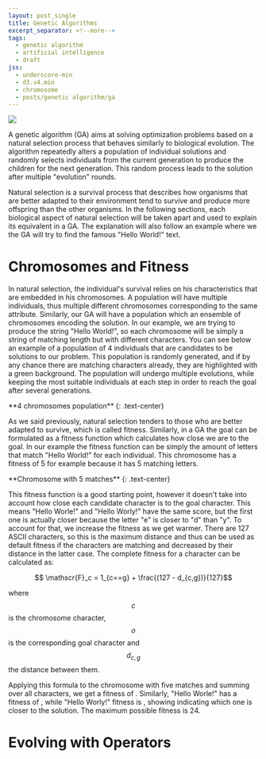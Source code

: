 ```yaml
---
layout: post_single
title: Genetic Algorithms
excerpt_separator: <!--more-->
tags:
  - genetic algorithm
  - artificial intelligence
  - draft
jss:
  - underscore-min
  - d3.v4.min
  - chromosome
  - posts/genetic algorithm/ga
---
```

<div class="post-media margBSmall" markdown="1">
  <img class="img-responsive center-block" src="{{base}}/img/blog/genetic algorithm/main-image.jpg"/>
</div>

A genetic algorithm (GA) aims at solving optimization problems based on a natural selection process that behaves similarly to biological evolution. The algorithm repeatedly alters a population of individual solutions and randomly selects individuals from the current generation to produce the children for the next generation. This random process leads to the solution after multiple "evolution" rounds.

Natural selection is a survival process that describes how organisms that are better adapted to their environment tend to survive and produce more offspring than the other organisms. In the following sections, each biological aspect of natural selection will be taken apart and used to explain its equivalent in a GA. The explanation will also follow an example where we the GA will try to find the famous "Hello World!" text.

<!--more-->

# **Chromosomes and Fitness**

In natural selection, the individual's survival relies on his characteristics that are embedded in his chromosomes. A population will have multiple individuals, thus multiple different chromosomes corresponding to the same attribute. Similarly, our GA will have a population which an ensemble of chromosomes encoding the solution. In our example, we are trying to produce the string "Hello World!", so each chromosome will be simply a string of matching length but with different characters. You can see below an example of a population of 4 individuals that are candidates to be solutions to our problem. This population is randomly generated, and if by any chance there are matching characters already, they are highlighted with a green background. The population will undergo multiple evolutions, while keeping the most suitable individuals at each step in order to reach the goal after several generations.

<div id="population-example"></div>
**4 chromosomes population**
{: .text-center}

As we said previously, natural selection tenders to those who are better adapted to survive, which is called fitness. Similarly, in a GA the goal can be formulated as a fitness function which calculates how close we are to the goal. In our example the fitness function can be simply the amount of letters that match "Hello World!" for each individual. This chromosome has a fitness of 5 for example because it has 5 matching letters.

<div id="matching-five-example"></div>
**Chromosome with 5 matches**
{: .text-center}

This fitness function is a good starting point, however it doesn't take into account how close each candidate character is to the goal character. This means "Hello Worle!" and "Hello Worly!" have the same score, but the first one is actually closer because the letter "e" is closer to "d" than "y". To account for that, we increase the fitness as we get warmer. There are 127 ASCII characters, so this is the maximum distance and thus can be used as default fitness if the characters are matching and decreased by their distance in the latter case. The complete fitness for a character can be calculated as:

$$ \mathscr{F}_c = 1_{c==g} + \frac{(127 - d_{c,g})}{127}$$

where $$ c $$ is the chromosome character, $$ o $$ is the corresponding goal character and $$ d_{c, g} $$ the distance between them.

Applying this formula to the chromosome with five matches and summing over all characters, we get a fitness of <span id="matching-five-fitness"></span>. Similarly, "Hello Worle!" has a fitness of <span id="worle-fitness"></span>, while "Hello Worly!" fitness is <span id="worly-fitness"></span>, showing indicating which one is closer to the solution. The maximum possible fitness is 24.

# **Evolving with Operators**
